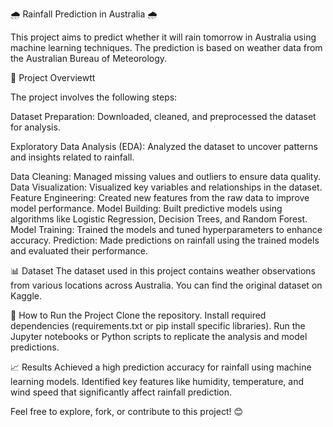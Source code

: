 🌧️ Rainfall Prediction in Australia 🌧️

This project aims to predict whether it will rain tomorrow in Australia using machine learning techniques. The prediction is based on weather data from the Australian Bureau of Meteorology.

📁 Project Overviewtt

The project involves the following steps:

Dataset Preparation: Downloaded, cleaned, and preprocessed the dataset for analysis.

Exploratory Data Analysis (EDA): Analyzed the dataset to uncover patterns and insights related to rainfall.

Data Cleaning: Managed missing values and outliers to ensure data quality.
Data Visualization: Visualized key variables and relationships in the dataset.
Feature Engineering: Created new features from the raw data to improve model performance.
Model Building: Built predictive models using algorithms like Logistic Regression, Decision Trees, and Random Forest.
Model Training: Trained the models and tuned hyperparameters to enhance accuracy.
Prediction: Made predictions on rainfall using the trained models and evaluated their performance.

📊 Dataset
The dataset used in this project contains weather observations from various locations across Australia. You can find the original dataset on Kaggle.

🚀 How to Run the Project
Clone the repository.
Install required dependencies (requirements.txt or pip install specific libraries).
Run the Jupyter notebooks or Python scripts to replicate the analysis and model predictions.

📈 Results
Achieved a high prediction accuracy for rainfall using machine learning models.
Identified key features like humidity, temperature, and wind speed that significantly affect rainfall prediction.

Feel free to explore, fork, or contribute to this project! 😊
